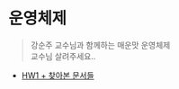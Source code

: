 # 운영체제
> 강순주 교수님과 함께하는 매운맛 운영체제  
> 교수님 살려주세요..

* [HW1 + 찾아본 문서들](https://github.com/kei01138/os/blob/master/HW1/HW1.StackQueue.md)